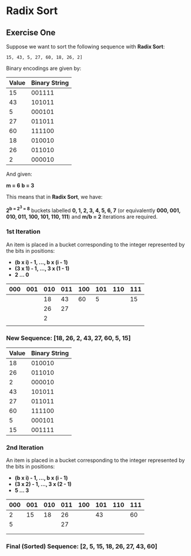 # Radix Sort 

## Exercise One

Suppose we want to sort the following sequence with **Radix Sort**: 

`15, 43, 5, 27, 60, 18, 26, 2]`

Binary encodings are given by: 

| Value | Binary String |
| ----- | ------------- |
| 15    | 001111        |
| 43    | 101011        |
| 5     | 000101        |
| 27    | 011011        |
| 60    | 111100        |
| 18    | 010010        |
| 26    | 011010        |
| 2     | 000010        |

And given: 

**m = 6** 
**b = 3**

This means that in **Radix Sort**, we have: 

**2<sup>b</sub> = 2<sup>3</sup> = 8** buckets labelled **0, 1, 2, 3, 4, 5, 6, 7** (or equivalently **000, 001, 010, 011, 100, 101, 110, 111**)
and **m/b = 2** iterations are required.

### 1st Iteration 

An item is placed in a bucket corresponding to the integer represented by the bits in positions:
- **(b x i) - 1, ..., b x (i - 1)**
- **(3 x 1) - 1, ..., 3 x (1 - 1)**
- **2 ... 0**

| 000 | 001 | 010 | 011 | 100 | 101 | 110 | 111 |
| --- | --- | --- | --- | --- | --- | --- | --- |
|     |     | 18  | 43  | 60  | 5   |     | 15  |
|     |     | 26  | 27  |     |     |     |     |
|     |     | 2   |     |     |     |     |     |
|     |     |     |     |     |     |     |     |

### New Sequence: [18, 26, 2, 43, 27, 60, 5, 15]

| Value | Binary String |
| ----- | ------------- |
| 18    | 010010        |
| 26    | 011010        |
| 2     | 000010        |
| 43    | 101011        |
| 27    | 011011        |
| 60    | 111100        |
| 5     | 000101        |
| 15    | 001111        |

### 2nd Iteration 

An item is placed in a bucket corresponding to the integer represented by the bits in positions:
- **(b x i) - 1, ..., b x (i - 1)**
- **(3 x 2) - 1, ..., 3 x (2 - 1)**
- **5 ... 3**

| 000 | 001 | 010 | 011 | 100 | 101 | 110 | 111 |
| --- | --- | --- | --- | --- | --- | --- | --- |
| 2   | 15  | 18  | 26  |     | 43  |     | 60  |
| 5   |     |     | 27  |     |     |     |     |
|     |     |     |     |     |     |     |     |
|     |     |     |     |     |     |     |     |

### Final (Sorted) Sequence: [2, 5, 15, 18, 26, 27, 43, 60]